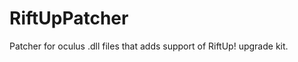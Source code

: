 RiftUpPatcher
=============

Patcher for oculus .dll files that adds support of RiftUp! upgrade kit.

